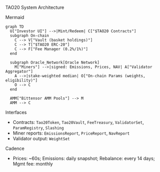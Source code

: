 TAO20 System Architecture

Mermaid
```mermaid
graph TD
  U["Investor UI"] -->|Mint/Redeem| C["$TAO20 Contracts"]
  subgraph On-chain
    C --> V["Vault (basket holdings)"]
    C --> T["$TAO20 ERC-20"]
    C --> F["Fee Manager (0.2%/1%)"]
  end

  subgraph Oracle_Network[Oracle Network]
    M["Miners"] -->|signed: Emissions, Prices, NAV| A["Validator Aggregator"]
    A -->|stake-weighted median| O["On-chain Params (weights, eligibility)"]
    O --> C
  end

  AMM["Bittensor AMM Pools"] --> M
  AMM --> C
```

Interfaces
- Contracts: `Tao20Token`, `Tao20Vault`, `FeeTreasury`, `ValidatorSet`, `ParamRegistry`, `Slashing`
- Miner reports: `EmissionsReport`, `PriceReport`, `NavReport`
- Validator output: `WeightSet`

Cadence
- Prices: ~60s; Emissions: daily snapshot; Rebalance: every 14 days; Mgmt fee: monthly


